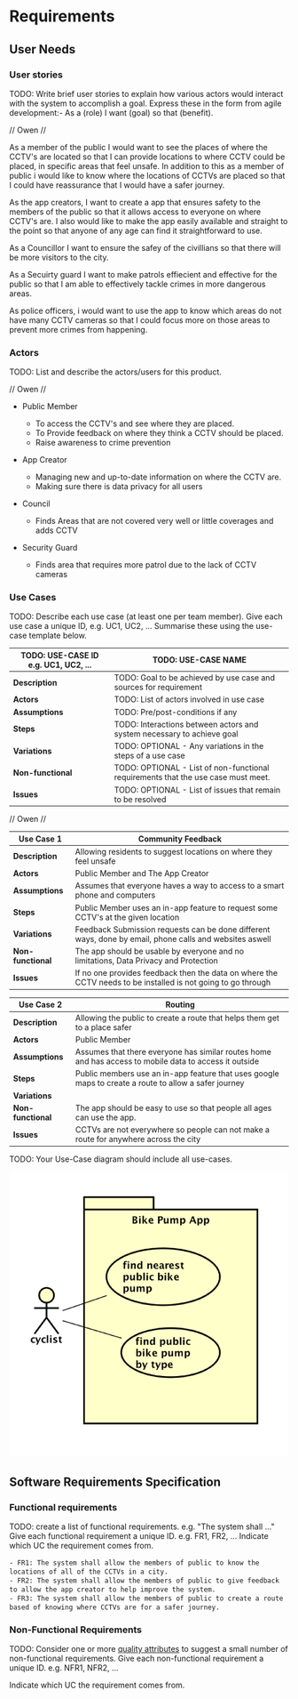# Requirements

## User Needs

### User stories
TODO: Write brief user stories to explain how various actors would interact with the system to accomplish a goal.
    Express these in the form from agile development:- As a (role) I want (goal) so that (benefit).

// Owen //  

As a member of the public I would want to see the places of where the CCTV's are located so that I can provide locations to where CCTV could be placed, in specific areas that feel unsafe. In addition to this as a member of public i would like to know where the locations of CCTVs are placed so that I could have reassurance that I would have a safer journey.

As the app creators, I want to create a app that ensures safety to the members of the public so that it allows access to everyone on where CCTV's are. I also would like to make the app easily available and straight to the point so that anyone of any age can find it straightforward to use. 

As a Councillor I want to ensure the safey of the civillians so that there will be more visitors to the city. 

As a Secuirty guard I want to make patrols effiecient and effective for the public so that I am able to effectively tackle crimes in more dangerous areas.

As police officers, i would want to use the app to know which areas do not have many CCTV cameras so that I could focus more on those areas to prevent more crimes from happening.

### Actors
TODO: List and describe the actors/users for this product.

// Owen //
- Public Member
  - To access the CCTV's and see where they are placed.
  - To Provide feedback on where they think a CCTV should be placed.
  - Raise awareness to crime prevention
 
- App Creator
  - Managing new and up-to-date information on where the CCTV are.
  - Making sure there is data privacy for all users

- Council
  - Finds Areas that are not covered very well or little coverages and adds CCTV
 
- Security Guard
  - Finds area that requires more patrol due to the lack of CCTV cameras

### Use Cases
TODO: Describe each use case (at least one per team member).
    Give each use case a unique ID, e.g. UC1, UC2, ...
    Summarise these using the use-case template below.

| TODO: USE-CASE ID e.g. UC1, UC2, ... | TODO: USE-CASE NAME | 
| -------------------------------------- | ------------------- |
| **Description** | TODO: Goal to be achieved by use case and sources for requirement |
| **Actors** | TODO: List of actors involved in use case |
| **Assumptions** | TODO: Pre/post-conditions if any</td></tr>
| **Steps** | TODO: Interactions between actors and system necessary to achieve goal |
| **Variations** | TODO: OPTIONAL - Any variations in the steps of a use case |
| **Non-functional** | TODO: OPTIONAL - List of non-functional requirements that the use case must meet. |
| **Issues** | TODO: OPTIONAL - List of issues that remain to be resolved |

// Owen //

| Use Case 1 | Community Feedback | 
| -------------------------------------- | ------------------- |
| **Description** | Allowing residents to suggest locations on where they feel unsafe |
| **Actors** | Public Member and The App Creator |
| **Assumptions** | Assumes that everyone haves a way to access to a smart phone and computers </td></tr>
| **Steps** | Public Member uses an in-app feature to request some CCTV's at the given location |
| **Variations** | Feedback Submission requests can be done different ways, done by email, phone calls and websites aswell |
| **Non-functional** | The app should be usable by everyone and no limitations, Data Privacy and Protection |
| **Issues** | If no one provides feedback then the data on where the CCTV needs to be installed is not going to go through |

| Use Case 2 | Routing |
| -------------------------------------- | ------------------- |
| **Description** | Allowing the public to create a route that helps them get to a place safer |
| **Actors** | Public Member |
| **Assumptions** | Assumes that there everyone has similar routes home and has access to mobile data to access it outside </td></tr>
| **Steps** | Public members use an in-app feature that uses google maps to create a route to allow a safer journey |
| **Variations** |
| **Non-functional** | The app should be easy to use so that people all ages can use the app. |
| **Issues** | CCTVs are not everywhere so people can not make a route for anywhere across the city |

TODO: Your Use-Case diagram should include all use-cases.

![Insert your Use-Case Diagram Here](images/use-case.png)

## Software Requirements Specification
### Functional requirements
TODO: create a list of functional requirements. 
    e.g. "The system shall ..."
    Give each functional requirement a unique ID. e.g. FR1, FR2, ...
    Indicate which UC the requirement comes from.

    - FR1: The system shall allow the members of public to know the locations of all of the CCTVs in a city.
    - FR2: The system shall allow the members of public to give feedback to allow the app creator to help improve the system.
    - FR3: The system shall allow the members of public to create a route based of knowing where CCTVs are for a safer journey.


### Non-Functional Requirements
TODO: Consider one or more [quality attributes](https://en.wikipedia.org/wiki/ISO/IEC_9126) to suggest a small number of non-functional requirements.
Give each non-functional requirement a unique ID. e.g. NFR1, NFR2, ...

Indicate which UC the requirement comes from.
